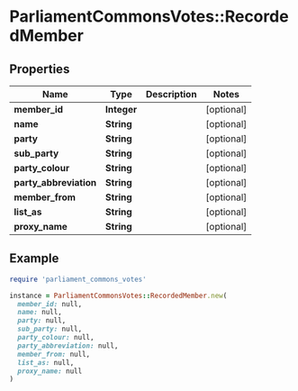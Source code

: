 # ParliamentCommonsVotes::RecordedMember

## Properties

| Name | Type | Description | Notes |
| ---- | ---- | ----------- | ----- |
| **member_id** | **Integer** |  | [optional] |
| **name** | **String** |  | [optional] |
| **party** | **String** |  | [optional] |
| **sub_party** | **String** |  | [optional] |
| **party_colour** | **String** |  | [optional] |
| **party_abbreviation** | **String** |  | [optional] |
| **member_from** | **String** |  | [optional] |
| **list_as** | **String** |  | [optional] |
| **proxy_name** | **String** |  | [optional] |

## Example

```ruby
require 'parliament_commons_votes'

instance = ParliamentCommonsVotes::RecordedMember.new(
  member_id: null,
  name: null,
  party: null,
  sub_party: null,
  party_colour: null,
  party_abbreviation: null,
  member_from: null,
  list_as: null,
  proxy_name: null
)
```

